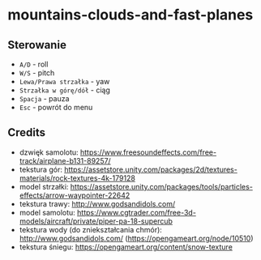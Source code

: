 # mountains-clouds-and-fast-planes

## Sterowanie

- `A/D` - roll
- `W/S` - pitch
- `Lewa/Prawa strzałka` - yaw
- `Strzałka w górę/dół` - ciąg
- `Spacja` - pauza
- `Esc` - powrót do menu

## Credits
- dzwięk samolotu: https://www.freesoundeffects.com/free-track/airplane-b131-89257/
- tekstura gór: https://assetstore.unity.com/packages/2d/textures-materials/rock-textures-4k-179128
- model strzałki: https://assetstore.unity.com/packages/tools/particles-effects/arrow-waypointer-22642
- tekstura trawy: http://www.godsandidols.com/
- model samolotu: https://www.cgtrader.com/free-3d-models/aircraft/private/piper-pa-18-supercub
- tekstura wody (do zniekształcania chmór): http://www.godsandidols.com/ (https://opengameart.org/node/10510)
- tekstura śniegu: https://opengameart.org/content/snow-texture
